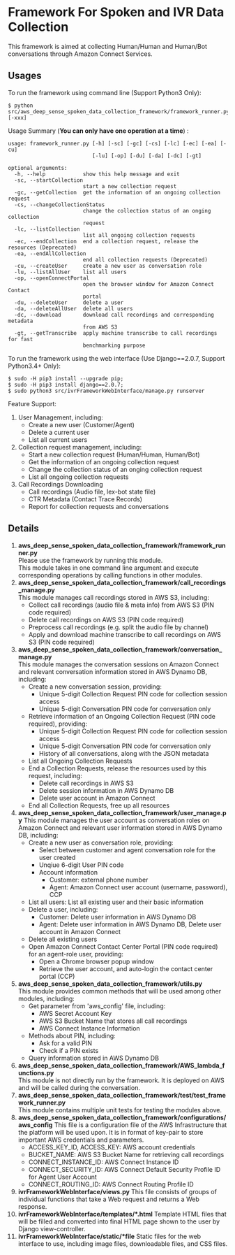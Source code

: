 # Framework For Spoken and IVR Data Collection

This framework is aimed at collecting Human/Human and Human/Bot conversations through Amazon Connect Services.

## Usages
To run the framework using command line (Support Python3 Only):
```
$ python src/aws_deep_sense_spoken_data_collection_framework/framework_runner.py [-xxx]
```
Usage Summary (**You can only have one operation at a time**) :
```
usage: framework_runner.py [-h] [-sc] [-gc] [-cs] [-lc] [-ec] [-ea] [-cu]
                           [-lu] [-op] [-du] [-da] [-dc] [-gt]

optional arguments:
  -h, --help            show this help message and exit
  -sc, --startCollection
                        start a new collection request
  -gc, --getCollection  get the information of an ongoing collection request
  -cs, --changeCollectionStatus
                        change the collection status of an onging collection
                        request
  -lc, --listCollection
                        list all ongoing collection requests
  -ec, --endCollection  end a collection request, release the resources (Deprecated)
  -ea, --endAllCollection
                        end all collection requests (Deprecated)
  -cu, --createUser     create a new user as conversation role
  -lu, --listAllUser    list all users
  -op, --openConnectPortal
                        open the browser window for Amazon Connect Contact
                        portal
  -du, --deleteUser     delete a user
  -da, --deleteAllUser  delete all users
  -dc, --download       download call recordings and corresponding metadata
                        from AWS S3
  -gt, --getTranscribe  apply machine transcribe to call recordings for fast
                        benchmarking purpose
```
To run the framework using the web interface (Use Django==2.0.7, Support Python3.4+ Only):
```
$ sudo -H pip3 install --upgrade pip;
$ sudo -H pip3 install django==2.0.7;
$ sudo python3 src/ivrFrameworkWebInterface/manage.py runserver
```
Feature Support:  
1. User Management, including:
    * Create a new user (Customer/Agent)
    * Delete a current user
    * List all current users
2. Collection request management, including:
    * Start a new collection request (Human/Human, Human/Bot)
    * Get the information of an ongoing collection request
    * Change the collection status of an onging collection request
    * List all ongoing collection requests
3. Call Recordings Downloading
    * Call recordings (Audio file, lex-bot state file)
    * CTR Metadata (Contact Trace Records)
    * Report for collection requests and conversations
## Details
1. **aws_deep_sense_spoken_data_collection_framework/framework_runner.py**  
    Please use the framework by running this module.  
    This module takes in one command line argument and execute corresponding operations by calling functions in other modules.
2. **aws_deep_sense_spoken_data_collection_framework/call_recordings_manage.py**  
    This module manages call recordings stored in AWS S3, including:
    * Collect call recordings (audio file & meta info) from AWS S3 (PIN code required)
    * Delete call recordings on AWS S3 (PIN code required)
    * Preprocess call recordings (e.g. split the audio file by channel)
    * Apply and download machine transcribe to call recordings on AWS S3 (PIN code required)
3. **aws_deep_sense_spoken_data_collection_framework/conversation_manage.py**  
    This module manages the conversation sessions on Amazon Connect and relevant conversation information stored in AWS Dynamo DB, including: 
    * Create a new conversation session, providing:   
        * Unique 5-digit Collection Request PIN code for collection session access
        * Unique 5-digit Conversation PIN code for conversation only
    * Retrieve information of an Ongoing Collection Request (PIN code required), providing:
        * Unique 5-digit Collection Request PIN code for collection session access
        * Unique 5-digit Conversation PIN code for conversation only
        * History of all conversations, along with the JSON metadata
    * List all Ongoing Collection Requests
    * End a Collection Requests, release the resources used by this request, including:
        * Delete call recordings in AWS S3
        * Delete session information in AWS Dynamo DB
        * Delete user account in Amazon Connect
    * End all Collection Requests, free up all resources
4. **aws_deep_sense_spoken_data_collection_framework/user_manage.py**
    This module manages the user account as conversation roles on Amazon Connect and relevant user information stored in AWS Dynamo DB, including:
    * Create a new user as conversation role, providing:
        * Select between customer and agent conversation role for the user created
        * Unqiue 6-digit User PIN code
        * Account information
            * Customer: external phone number
            * Agent: Amazon Connect user account (username, password), CCP
    * List all users: List all existing user and their basic information
    * Delete a user, including:
        * Customer: Delete user information in AWS Dynamo DB
        * Agent: Delete user information in AWS Dynamo DB, Delete user account in Amazon Connect
    * Delete all existing users
    * Open Amazon Connect Contact Center Portal (PIN code required) for an agent-role user, providing:
        * Open a Chrome browser popup window
        * Retrieve the user account, and auto-login the contact center portal (CCP)
5. **aws_deep_sense_spoken_data_collection_framework/utils.py**  
    This module provides common methods that will be used among other modules, including:
    * Get parameter from 'aws_config' file, including:
        * AWS Secret Account Key
        * AWS S3 Bucket Name that stores all call recordings
        * AWS Connect Instance Information
    * Methods about PIN, including:
        * Ask for a valid PIN
        * Check if a PIN exists
    * Query information stored in AWS Dynamo DB
6. **aws_deep_sense_spoken_data_collection_framework/AWS_lambda_functions.py**  
    This module is not directly run by the framework. It is deployed on AWS and will be called during the conversation.   
7. **aws_deep_sense_spoken_data_collection_framework/test/test_framework_runner.py**  
    This module contains multiple unit tests for testing the modules above.
8. **aws_deep_sense_spoken_data_collection_framework/configurations/aws_config**
    This file is a configuration file of the AWS Infrastructure that the platform will be used upon. It is in format of key-pair to store important AWS credentials and parameters.  
    * ACCESS_KEY_ID, ACCESS_KEY: AWS account credentials
    * BUCKET_NAME: AWS S3 Bucket Name for retrieving call recordings
    * CONNECT_INSTANCE_ID: AWS Connect Instance ID
    * CONNECT_SECURITY_ID: AWS Connect Default Security Profile ID for Agent User Account
    * CONNECT_ROUTING_ID: AWS Connect Routing Profile ID
9. **ivrFrameworkWebInterface/views.py**
    This file consists of groups of individual functions that take a Web request and returns a Web response.
10. **ivrFrameworkWebInterface/templates/\*.html**
    Template HTML files that will be filled and converted into final HTML page shown to the user by Django view-controller.
11. **ivrFrameworkWebInterface/static/\*file**
    Static files for the web interface to use, including image files, downloadable files, and CSS files.




